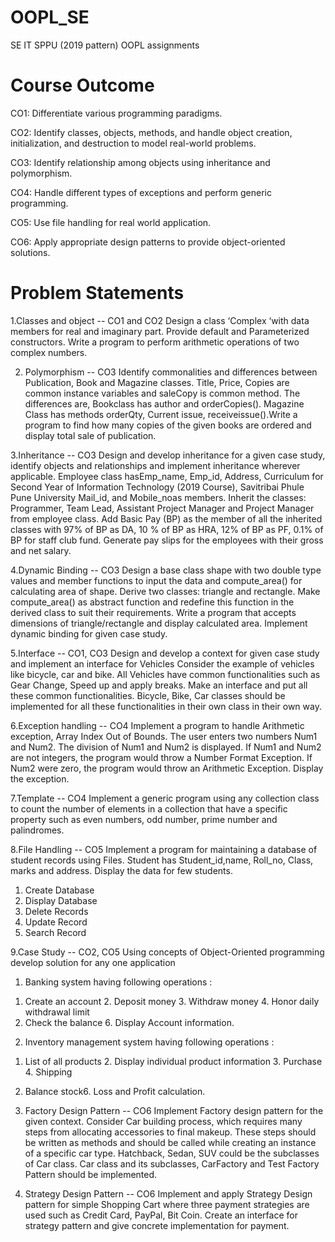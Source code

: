 # OOPL_SE
SE IT SPPU (2019 pattern) OOPL assignments

# Course Outcome
CO1: Differentiate various programming paradigms.

CO2: Identify classes, objects, methods, and handle object creation, initialization, and destruction to model real-world problems. 

CO3: Identify relationship among objects using inheritance and polymorphism. 

CO4: Handle different types of exceptions and perform generic programming. 

CO5: Use file handling for real world application. 

CO6: Apply appropriate design patterns to provide object-oriented solutions.

# Problem Statements
1.Classes and object -- CO1 and CO2
Design a class ‘Complex ‘with data members for real and imaginary part. Provide default and 
Parameterized constructors. Write a program to perform arithmetic operations of two complex 
numbers.

2. Polymorphism -- CO3
Identify commonalities and differences between Publication, Book and Magazine classes. Title, 
Price, Copies are common instance variables and saleCopy is common method. The differences 
are, Bookclass has author and orderCopies(). Magazine Class has methods orderQty, Current issue, 
receiveissue().Write a program to find how many copies of the given books are ordered and 
display total sale of publication. 

3.Inheritance -- CO3
Design and develop inheritance for a given case study, identify objects and relationships and 
implement inheritance wherever applicable. Employee class hasEmp_name, Emp_id, Address, 
Curriculum for Second Year of Information Technology (2019 Course), Savitribai Phule Pune University
Mail_id, and Mobile_noas members. Inherit the classes: Programmer, Team Lead, Assistant Project 
Manager and Project Manager from employee class. Add Basic Pay (BP) as the member of all the 
inherited classes with 97% of BP as DA, 10 % of BP as HRA, 12% of BP as PF, 0.1% of BP for staff 
club fund. Generate pay slips for the employees with their gross and net salary.

4.Dynamic Binding -- CO3
Design a base class shape with two double type values and member functions to input the data 
and compute_area() for calculating area of shape. Derive two classes: triangle and rectangle. Make 
compute_area() as abstract function and redefine this function in the derived class to suit their 
requirements. Write a program that accepts dimensions of triangle/rectangle and display 
calculated area. Implement dynamic binding for given case study.

5.Interface -- CO1, CO3
Design and develop a context for given case study and implement an interface for Vehicles 
Consider the example of vehicles like bicycle, car and bike. All Vehicles have common 
functionalities such as Gear Change, Speed up and apply breaks. Make an interface and put all 
these common functionalities. Bicycle, Bike, Car classes should be implemented for all these 
functionalities in their own class in their own way.

6.Exception handling -- CO4
Implement a program to handle Arithmetic exception, Array Index Out of Bounds. The user enters 
two numbers Num1 and Num2. The division of Num1 and Num2 is displayed. If Num1 and Num2 
are not integers, the program would throw a Number Format Exception. If Num2 were zero, the 
program would throw an Arithmetic Exception. Display the exception.

7.Template -- CO4
Implement a generic program using any collection class to count the number of elements in a 
collection that have a specific property such as even numbers, odd number, prime number and 
palindromes. 

8.File Handling -- CO5
Implement a program for maintaining a database of student records using Files.
Student has Student_id,name, Roll_no, Class, marks and address. Display the data for few 
students.
1. Create Database
2. Display Database 
3. Delete Records
4. Update Record
5. Search Record

9.Case Study -- CO2, CO5
Using concepts of Object-Oriented programming develop solution for any one application
  1) Banking system having following operations :
  1. Create an account 2. Deposit money 3. Withdraw money 4. Honor daily withdrawal limit
  5. Check the balance 6. Display Account information.
  2) Inventory management system having following operations :
  1. List of all products 2. Display individual product information 3. Purchase 4. Shipping
  5. Balance stock6. Loss and Profit calculation.


10. Factory Design Pattern -- CO6
Implement Factory design pattern for the given context. Consider Car building process, which 
requires many steps from allocating accessories to final makeup. These steps should be written as 
methods and should be called while creating an instance of a specific car type. Hatchback, Sedan, 
SUV could be the subclasses of Car class. Car class and its subclasses, CarFactory and Test Factory
Pattern should be implemented.

11. Strategy Design Pattern -- CO6
Implement and apply Strategy Design pattern for simple Shopping Cart where three payment 
strategies are used such as Credit Card, PayPal, Bit Coin. Create an interface for strategy pattern 
and give concrete implementation for payment.
